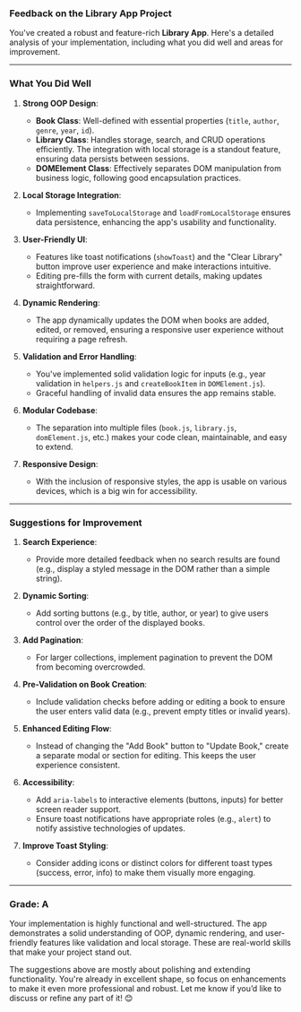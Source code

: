 ### Feedback on the Library App Project

You've created a robust and feature-rich **Library App**. Here's a detailed analysis of your implementation, including what you did well and areas for improvement.

---

### **What You Did Well**

1. **Strong OOP Design**:

   - **Book Class**: Well-defined with essential properties (`title`, `author`, `genre`, `year`, `id`).
   - **Library Class**: Handles storage, search, and CRUD operations efficiently. The integration with local storage is a standout feature, ensuring data persists between sessions.
   - **DOMElement Class**: Effectively separates DOM manipulation from business logic, following good encapsulation practices.

2. **Local Storage Integration**:

   - Implementing `saveToLocalStorage` and `loadFromLocalStorage` ensures data persistence, enhancing the app's usability and functionality.

3. **User-Friendly UI**:

   - Features like toast notifications (`showToast`) and the "Clear Library" button improve user experience and make interactions intuitive.
   - Editing pre-fills the form with current details, making updates straightforward.

4. **Dynamic Rendering**:

   - The app dynamically updates the DOM when books are added, edited, or removed, ensuring a responsive user experience without requiring a page refresh.

5. **Validation and Error Handling**:

   - You've implemented solid validation logic for inputs (e.g., year validation in `helpers.js` and `createBookItem` in `DOMElement.js`).
   - Graceful handling of invalid data ensures the app remains stable.

6. **Modular Codebase**:

   - The separation into multiple files (`book.js`, `library.js`, `domElement.js`, etc.) makes your code clean, maintainable, and easy to extend.

7. **Responsive Design**:
   - With the inclusion of responsive styles, the app is usable on various devices, which is a big win for accessibility.

---

### **Suggestions for Improvement**

1. **Search Experience**:

   - Provide more detailed feedback when no search results are found (e.g., display a styled message in the DOM rather than a simple string).

2. **Dynamic Sorting**:

   - Add sorting buttons (e.g., by title, author, or year) to give users control over the order of the displayed books.

3. **Add Pagination**:

   - For larger collections, implement pagination to prevent the DOM from becoming overcrowded.

4. **Pre-Validation on Book Creation**:

   - Include validation checks before adding or editing a book to ensure the user enters valid data (e.g., prevent empty titles or invalid years).

5. **Enhanced Editing Flow**:

   - Instead of changing the "Add Book" button to "Update Book," create a separate modal or section for editing. This keeps the user experience consistent.

6. **Accessibility**:

   - Add `aria-labels` to interactive elements (buttons, inputs) for better screen reader support.
   - Ensure toast notifications have appropriate roles (e.g., `alert`) to notify assistive technologies of updates.

7. **Improve Toast Styling**:
   - Consider adding icons or distinct colors for different toast types (success, error, info) to make them visually more engaging.

---

### **Grade**: **A**

Your implementation is highly functional and well-structured. The app demonstrates a solid understanding of OOP, dynamic rendering, and user-friendly features like validation and local storage. These are real-world skills that make your project stand out.

The suggestions above are mostly about polishing and extending functionality. You're already in excellent shape, so focus on enhancements to make it even more professional and robust. Let me know if you’d like to discuss or refine any part of it! 😊
